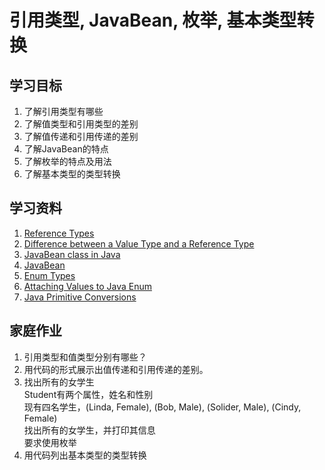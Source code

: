 # 引用类型, JavaBean, 枚举, 基本类型转换

## 学习目标
1. 了解引用类型有哪些
2. 了解值类型和引用类型的差别
3. 了解值传递和引用传递的差别
4. 了解JavaBean的特点
5. 了解枚举的特点及用法
6. 了解基本类型的类型转换

## 学习资料
1. [Reference Types](https://learning.oreilly.com/library/view/java-8-pocket/9781491901083/ch04.html)
2. [Difference between a Value Type and a Reference Type](http://net-informations.com/faq/general/valuetype-referencetype.htm)
3. [JavaBean class in Java](https://www.geeksforgeeks.org/javabean-class-java/)
4. [JavaBean](https://www.javatpoint.com/java-bean)
5. [Enum Types](https://docs.oracle.com/javase/tutorial/java/javaOO/enum.html)
6. [Attaching Values to Java Enum](https://www.baeldung.com/java-enum-values)
7. [Java Primitive Conversions](https://www.baeldung.com/java-primitive-conversions)

## 家庭作业
1. 引用类型和值类型分别有哪些？
2. 用代码的形式展示出值传递和引用传递的差别。
3. 找出所有的女学生  
Student有两个属性，姓名和性别    
现有四名学生，(Linda, Female), (Bob, Male), (Solider, Male), (Cindy, Female)  
找出所有的女学生，并打印其信息  
要求使用枚举  
4. 用代码列出基本类型的类型转换